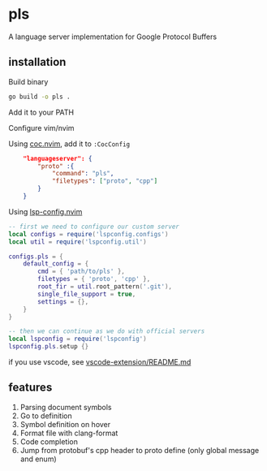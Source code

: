 
# pls

A language server implementation for Google Protocol Buffers

## installation

Build binary

```sh
go build -o pls .
```

Add it to your PATH

Configure vim/nvim

Using [coc.nvim](https://github.com/neoclide/coc.nvim), add it to `:CocConfig`

```json
    "languageserver": {
        "proto" :{
            "command": "pls",
            "filetypes": ["proto", "cpp"]
        }
    }
```

Using [lsp-config.nvim](https://github.com/neovim/nvim-lspconfig)

```lua
-- first we need to configure our custom server
local configs = require('lspconfig.configs')
local util = require('lspconfig.util')

configs.pls = {
    default_config = {
        cmd = { 'path/to/pls' },
        filetypes = { 'proto', 'cpp' },
        root_fir = util.root_pattern('.git'),
        single_file_support = true,
        settings = {},
    }
}

-- then we can continue as we do with official servers
local lspconfig = require('lspconfig')
lspconfig.pls.setup {}
```

if you use vscode, see [vscode-extension/README.md](./vscode-extension/README.md)

## features

1. Parsing document symbols
1. Go to definition
1. Symbol definition on hover
1. Format file with clang-format
1. Code completion
1. Jump from protobuf's cpp header to proto define (only global message and enum)
